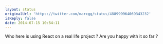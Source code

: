 ```yaml
---
layout: status
originalUrl: 'https://twitter.com/marcgg/status/488999964069343232'
isReply: false
date: 2014-07-15 10:54:11
---
```


Who here is using React on a real life project ? Are you happy with it so far ?
